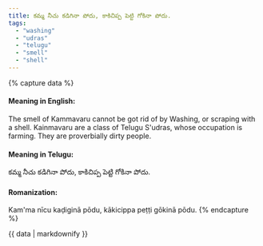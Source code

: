 ```yaml
---
title: కమ్మ నీచు కడిగినా పోదు, కాకిచిప్ప పెట్టి గోకినా పోదు.
tags:
  - "washing"
  - "udras"
  - "telugu"
  - "smell"
  - "shell"
---
```


{% capture data %}
#### Meaning in English:
The smell of Kammavaru cannot be got rid of by Washing, or scraping with a shell.
Kainmavaru are a class of Telugu S'udras, whose occupation is farming.
They are proverbially dirty people.

#### Meaning in Telugu:
కమ్మ నీచు కడిగినా పోదు, కాకిచిప్ప పెట్టి గోకినా పోదు.

#### Romanization:
Kam'ma nīcu kaḍiginā pōdu, kākicippa peṭṭi gōkinā pōdu.
{% endcapture %}

{{ data | markdownify }}

